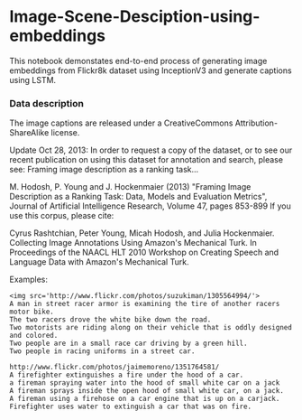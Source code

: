 # Image-Scene-Desciption-using-embeddings

This notebook demonstates end-to-end process of generating image embeddings from Flickr8k dataset using InceptionV3 and generate captions using LSTM.

### Data description

The image captions are released under a CreativeCommons Attribution-ShareAlike license.

Update Oct 28, 2013: In order to request a copy of the dataset, or to see our recent publication on using this dataset for annotation and search, please see:
Framing image description as a ranking task...

M. Hodosh, P. Young and J. Hockenmaier (2013) "Framing Image Description as a Ranking Task: Data, Models and Evaluation Metrics", Journal of Artificial Intelligence Research, Volume 47, pages 853-899
If you use this corpus, please cite:

Cyrus Rashtchian, Peter Young, Micah Hodosh, and Julia Hockenmaier. Collecting Image Annotations Using Amazon's Mechanical Turk. In Proceedings of the NAACL HLT 2010 Workshop on Creating Speech and Language Data with Amazon's Mechanical Turk.

Examples:

    <img src='http://www.flickr.com/photos/suzukiman/1305564994/'>
    A man in street racer armor is examining the tire of another racers motor bike.
    The two racers drove the white bike down the road.
    Two motorists are riding along on their vehicle that is oddly designed and colored.
    Two people are in a small race car driving by a green hill.
    Two people in racing uniforms in a street car.

    http://www.flickr.com/photos/jaimemoreno/1351764581/
    A firefighter extinguishes a fire under the hood of a car.
    a fireman spraying water into the hood of small white car on a jack
    A fireman sprays inside the open hood of small white car, on a jack.
    A fireman using a firehose on a car engine that is up on a carjack.
    Firefighter uses water to extinguish a car that was on fire.